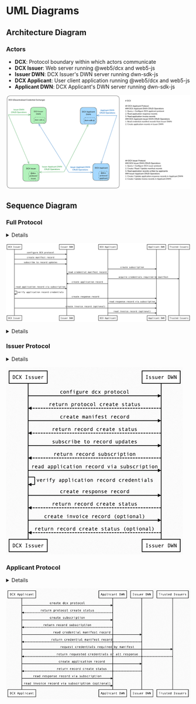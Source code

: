# UML Diagrams

## Architecture Diagram

### Actors

- **DCX**: Protocol boundary within which actors communicate
- **DCX Issuer**: Web server running @web5/dcx and web5-js
- **Issuer DWN**: DCX Issuer's DWN server running dwn-sdk-js
- **DCX Applicant**: User client application running @web5/dcx and web5-js
- **Applicant DWN**: DCX Applicant's DWN server running dwn-sdk-js

![dcx-architecture](/docs/img/dcx-protocol-architecture.png)

## Sequence Diagram

### Full Protocol

<details>

1. DCX Issuer configures Issuer DWN with dcx protocol
2. DCX Issuer creates credential manifest record in Issuer DWN
3. DCX Issuer creates subscription to Issuer DWN
4. DCX Applicant creates subscription to Applicant DWN
5. DCX Applicant reads credential manifest record from Issuer DWN
6. DCX Applicant acquires required credentials from issuers listed in manifest
7. DCX Applicant creates application record in Issuer DWN
8. DCX Issuer reads application record via Issuer DWN subscription
9. DCX Issuer uses @web5/dcx to verify application record credentials against credential manifest
10. DCX Issuer creates response record in Applicant DWN
11. DCX Applicant reads response record via Applicant DWN subscription
12. DCX Issuer creates invoice record in Applicant DWN
13. DCX Applicant reads invoice record via Applicant DWN subscription

</details>

![dcx-full-sequence](/docs/img/dcx-full-sequence.png)

<details>

1. Credential-issuer and credential-applicant protocols defines DWN record CRUD actions between Issuer and Applicant
2. under the credential-issuer manifest route
3. Subscription to receive incoming application records
4. Subscription to receive incoming response records
5. Defines required "credentials in" to receive desired "credentials out"
6. Credentials are acquired separately, outside of DCX protocol, from listed trusted issuers
7. Application record includes credentials that satisfy credential manifest mentioned in step 5
8. DCX Issuer validates credentials against credential manifest using DCX software handlers

</details>

### Issuer Protocol

<details>

1. DCX Issuer configures Issuer DWN with dcx protocol (issuer & applicant)
2. DCX Issuer creates credential manifest record in Issuer DWN
3. DCX Issuer creates subscription to Issuer DWN
4. DCX Issuer reads application record via Issuer DWN subscription
5. DCX Issuer uses DCX software handlers to verify credentials against credential manifest
6. DCX Issuer configures DWN with DCX Issuer protocol
7. DCX Issuer creates DWN manifest record in own DWN to define required credentials to obtain other credentials
8. DCX Issuer subscribes to own DWN to listen for application records
9. DCX Issuer reads an incoming application record and validates against respective credential manifest
10. DCX Issuer creates application response or denial record and sends to applicant DWN
11. DCX Issuer creates invoice response record and sends to applicant DWN

</details>

![dcx-issuer-sequence](/docs/img/dcx-issuer-sequence.png)

### Applicant Protocol

<details>

1. DCX Applicant configures Applicant DWN with dcx protocol (issuer & applicant)
2. DCX Applicant creates subscription to Applicant DWN
3. DCX Applicant reads credential manifest record from Issuer DWN
4. DCX Applicant acquires required credentials from issuers listed in manifest
5. DCX Applicant creates application record in Issuer DWN
6. DCX Applicant reads response record via Applicant DWN subscription
7. DCX Applicant reads invoice record via Applicant DWN subscription (optional)

</details>

![dcx-applicant-sequence](/docs/img/dcx-applicant-sequence.png)
